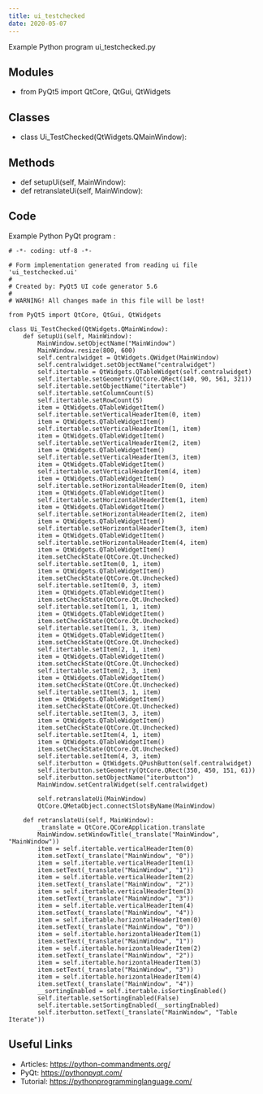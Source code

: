 ```yaml
---
title: ui_testchecked
date: 2020-05-07
---
```

Example Python program ui_testchecked.py

## Modules

* from PyQt5 import QtCore, QtGui, QtWidgets

## Classes

* class Ui_TestChecked(QtWidgets.QMainWindow):

## Methods

* def setupUi(self, MainWindow):
* def retranslateUi(self, MainWindow):

## Code

Example Python PyQt program :

    # -*- coding: utf-8 -*-
    
    # Form implementation generated from reading ui file 'ui_testchecked.ui'
    #
    # Created by: PyQt5 UI code generator 5.6
    #
    # WARNING! All changes made in this file will be lost!
    
    from PyQt5 import QtCore, QtGui, QtWidgets
    
    class Ui_TestChecked(QtWidgets.QMainWindow):
        def setupUi(self, MainWindow):
            MainWindow.setObjectName("MainWindow")
            MainWindow.resize(800, 600)
            self.centralwidget = QtWidgets.QWidget(MainWindow)
            self.centralwidget.setObjectName("centralwidget")
            self.itertable = QtWidgets.QTableWidget(self.centralwidget)
            self.itertable.setGeometry(QtCore.QRect(140, 90, 561, 321))
            self.itertable.setObjectName("itertable")
            self.itertable.setColumnCount(5)
            self.itertable.setRowCount(5)
            item = QtWidgets.QTableWidgetItem()
            self.itertable.setVerticalHeaderItem(0, item)
            item = QtWidgets.QTableWidgetItem()
            self.itertable.setVerticalHeaderItem(1, item)
            item = QtWidgets.QTableWidgetItem()
            self.itertable.setVerticalHeaderItem(2, item)
            item = QtWidgets.QTableWidgetItem()
            self.itertable.setVerticalHeaderItem(3, item)
            item = QtWidgets.QTableWidgetItem()
            self.itertable.setVerticalHeaderItem(4, item)
            item = QtWidgets.QTableWidgetItem()
            self.itertable.setHorizontalHeaderItem(0, item)
            item = QtWidgets.QTableWidgetItem()
            self.itertable.setHorizontalHeaderItem(1, item)
            item = QtWidgets.QTableWidgetItem()
            self.itertable.setHorizontalHeaderItem(2, item)
            item = QtWidgets.QTableWidgetItem()
            self.itertable.setHorizontalHeaderItem(3, item)
            item = QtWidgets.QTableWidgetItem()
            self.itertable.setHorizontalHeaderItem(4, item)
            item = QtWidgets.QTableWidgetItem()
            item.setCheckState(QtCore.Qt.Unchecked)
            self.itertable.setItem(0, 1, item)
            item = QtWidgets.QTableWidgetItem()
            item.setCheckState(QtCore.Qt.Unchecked)
            self.itertable.setItem(0, 3, item)
            item = QtWidgets.QTableWidgetItem()
            item.setCheckState(QtCore.Qt.Unchecked)
            self.itertable.setItem(1, 1, item)
            item = QtWidgets.QTableWidgetItem()
            item.setCheckState(QtCore.Qt.Unchecked)
            self.itertable.setItem(1, 3, item)
            item = QtWidgets.QTableWidgetItem()
            item.setCheckState(QtCore.Qt.Unchecked)
            self.itertable.setItem(2, 1, item)
            item = QtWidgets.QTableWidgetItem()
            item.setCheckState(QtCore.Qt.Unchecked)
            self.itertable.setItem(2, 3, item)
            item = QtWidgets.QTableWidgetItem()
            item.setCheckState(QtCore.Qt.Unchecked)
            self.itertable.setItem(3, 1, item)
            item = QtWidgets.QTableWidgetItem()
            item.setCheckState(QtCore.Qt.Unchecked)
            self.itertable.setItem(3, 3, item)
            item = QtWidgets.QTableWidgetItem()
            item.setCheckState(QtCore.Qt.Unchecked)
            self.itertable.setItem(4, 1, item)
            item = QtWidgets.QTableWidgetItem()
            item.setCheckState(QtCore.Qt.Unchecked)
            self.itertable.setItem(4, 3, item)
            self.iterbutton = QtWidgets.QPushButton(self.centralwidget)
            self.iterbutton.setGeometry(QtCore.QRect(350, 450, 151, 61))
            self.iterbutton.setObjectName("iterbutton")
            MainWindow.setCentralWidget(self.centralwidget)
    
            self.retranslateUi(MainWindow)
            QtCore.QMetaObject.connectSlotsByName(MainWindow)
    
        def retranslateUi(self, MainWindow):
            _translate = QtCore.QCoreApplication.translate
            MainWindow.setWindowTitle(_translate("MainWindow", "MainWindow"))
            item = self.itertable.verticalHeaderItem(0)
            item.setText(_translate("MainWindow", "0"))
            item = self.itertable.verticalHeaderItem(1)
            item.setText(_translate("MainWindow", "1"))
            item = self.itertable.verticalHeaderItem(2)
            item.setText(_translate("MainWindow", "2"))
            item = self.itertable.verticalHeaderItem(3)
            item.setText(_translate("MainWindow", "3"))
            item = self.itertable.verticalHeaderItem(4)
            item.setText(_translate("MainWindow", "4"))
            item = self.itertable.horizontalHeaderItem(0)
            item.setText(_translate("MainWindow", "0"))
            item = self.itertable.horizontalHeaderItem(1)
            item.setText(_translate("MainWindow", "1"))
            item = self.itertable.horizontalHeaderItem(2)
            item.setText(_translate("MainWindow", "2"))
            item = self.itertable.horizontalHeaderItem(3)
            item.setText(_translate("MainWindow", "3"))
            item = self.itertable.horizontalHeaderItem(4)
            item.setText(_translate("MainWindow", "4"))
            __sortingEnabled = self.itertable.isSortingEnabled()
            self.itertable.setSortingEnabled(False)
            self.itertable.setSortingEnabled(__sortingEnabled)
            self.iterbutton.setText(_translate("MainWindow", "Table Iterate"))
    
    

## Useful Links

- Articles: https://python-commandments.org/
- PyQt: https://pythonpyqt.com/
- Tutorial: https://pythonprogramminglanguage.com/
